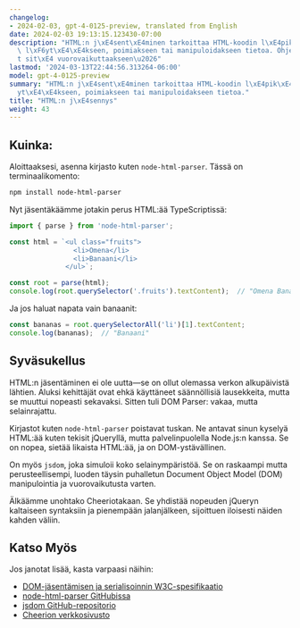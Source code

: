 ```yaml
---
changelog:
- 2024-02-03, gpt-4-0125-preview, translated from English
date: 2024-02-03 19:13:15.123430-07:00
description: "HTML:n j\xE4sent\xE4minen tarkoittaa HTML-koodin l\xE4pik\xE4ymist\xE4\
  \ l\xF6yt\xE4\xE4kseen, poimiakseen tai manipuloidakseen tietoa. Ohjelmoijat tekev\xE4\
  t sit\xE4 vuorovaikuttaakseen\u2026"
lastmod: '2024-03-13T22:44:56.313264-06:00'
model: gpt-4-0125-preview
summary: "HTML:n j\xE4sent\xE4minen tarkoittaa HTML-koodin l\xE4pik\xE4ymist\xE4 l\xF6\
  yt\xE4\xE4kseen, poimiakseen tai manipuloidakseen tietoa."
title: "HTML:n j\xE4sennys"
weight: 43
---
```


## Kuinka:
Aloittaaksesi, asenna kirjasto kuten `node-html-parser`. Tässä on terminaalikomento:

```bash
npm install node-html-parser
```

Nyt jäsentäkäämme jotakin perus HTML:ää TypeScriptissä:

```typescript
import { parse } from 'node-html-parser';

const html = `<ul class="fruits">
                <li>Omena</li>
                <li>Banaani</li>
              </ul>`;

const root = parse(html);
console.log(root.querySelector('.fruits').textContent);  // "Omena Banaani"
```

Ja jos haluat napata vain banaanit:

```typescript
const bananas = root.querySelectorAll('li')[1].textContent;
console.log(bananas);  // "Banaani"
```

## Syväsukellus
HTML:n jäsentäminen ei ole uutta—se on ollut olemassa verkon alkupäivistä lähtien. Aluksi kehittäjät ovat ehkä käyttäneet säännöllisiä lausekkeita, mutta se muuttui nopeasti sekavaksi. Sitten tuli DOM Parser: vakaa, mutta selainrajattu.

Kirjastot kuten `node-html-parser` poistavat tuskan. Ne antavat sinun kyselyä HTML:ää kuten tekisit jQueryllä, mutta palvelinpuolella Node.js:n kanssa. Se on nopea, sietää likaista HTML:ää, ja on DOM-ystävällinen.

On myös `jsdom`, joka simuloii koko selainympäristöä. Se on raskaampi mutta perusteellisempi, luoden täysin puhalletun Document Object Model (DOM) manipulointia ja vuorovaikutusta varten.

Älkäämme unohtako Cheeriotakaan. Se yhdistää nopeuden jQueryn kaltaiseen syntaksiin ja pienempään jalanjälkeen, sijoittuen iloisesti näiden kahden väliin.

## Katso Myös
Jos janotat lisää, kasta varpaasi näihin:
- [DOM-jäsentämisen ja serialisoinnin W3C-spesifikaatio](https://www.w3.org/TR/DOM-Parsing/)
- [node-html-parser GitHubissa](https://github.com/taoqf/node-html-parser)
- [jsdom GitHub-repositorio](https://github.com/jsdom/jsdom)
- [Cheerion verkkosivusto](https://cheerio.js.org/)
